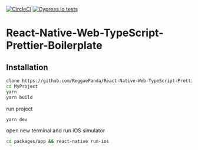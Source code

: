 [![CircleCI](https://circleci.com/gh/ReggaePanda/React-Native-Web-TypeScript-Prettier-Boilerplate.svg?style=svg)](https://circleci.com/gh/ReggaePanda/React-Native-Web-TypeScript-Prettier-Boilerplate) [![Cypress.io tests](https://img.shields.io/badge/cypress.io-tests-green.svg?style=flat-square)](https://cypress.io)

# React-Native-Web-TypeScript-Prettier-Boilerplate

## Installation

```bash
clone https://github.com/ReggaePanda/React-Native-Web-TypeScript-Prettier-Boilerplate.git MyProject
cd MyProject
yarn
yarn build
```

run project

```bash
yarn dev
```

open new terminal and run iOS simulator

```bash
cd packages/app && react-native run-ios
```
